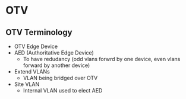 # OTV

## OTV Terminology
- OTV Edge Device
- AED (Authoritative Edge Device)
  - To have redudancy (odd vlans forwrd by one device, even vlans forward by another device)
- Extend VLANs
  - VLAN being bridged over OTV 
- Site VLAN
  - Internal VLAN used to elect AED 
